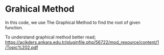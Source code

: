 # Grahical Method

In this code, we use The Graphical Method to find the root of given function.


To understand graphical method better read; https://acikders.ankara.edu.tr/pluginfile.php/56722/mod_resource/content/1/Topic%202.pdf
